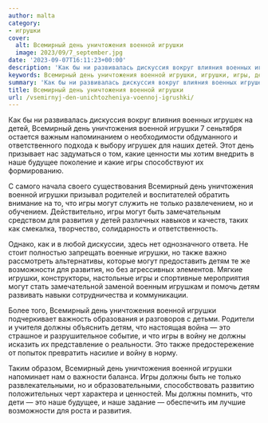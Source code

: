```yaml
---
author: malta
category:
- игрушки
cover:
  alt: Всемирный день уничтожения военной игрушки
  image: 2023/09/7_september.jpg
date: '2023-09-07T16:11:23+00:00'
description: 'Как бы ни развивалась дискуссия вокруг влияния военных игрушек на детей, Всемирный день уничтожения военной игрушки 7 сеньтября остается важным...'
keywords: Всемирный день уничтожения военной игрушки, игрушки, игры, день, всемирный, уничтожения, военной, могут, должны, детей, наше, развития, детям, это, игрушек, какие
summary: 'Как бы ни развивалась дискуссия вокруг влияния военных игрушек на детей, Всемирный день уничтожения военной игрушки 7 сеньтября остается важным...'
title: Всемирный день уничтожения военной игрушки
url: /vsemirnyj-den-unichtozheniya-voennoj-igrushki/
---
```


Как бы ни развивалась дискуссия вокруг влияния военных игрушек на детей, Всемирный день уничтожения военной игрушки 7 сеньтября остается важным напоминанием о необходимости обдуманного и ответственного подхода к выбору игрушек для наших детей. Этот день призывает нас задуматься о том, какие ценности мы хотим внедрить в наше будущее поколение и какие игры способствуют их формированию.

С самого начала своего существования Всемирный день уничтожения военной игрушки призывал родителей и воспитателей обратить внимание на то, что игры могут служить не только развлечением, но и обучением. Действительно, игры могут быть замечательным средством для развития у детей различных навыков и качеств, таких как смекалка, творчество, солидарность и ответственность.

Однако, как и в любой дискуссии, здесь нет однозначного ответа. Не стоит полностью запрещать военные игрушки, но также важно рассмотреть альтернативы, которые могут предоставить детям те же возможности для развития, но без агрессивных элементов. Мягкие игрушки, конструкторы, настольные игры и спортивные мероприятия могут стать замечательной заменой военным игрушкам и помочь детям развивать навыки сотрудничества и коммуникации.

Более того, Всемирный день уничтожения военной игрушки подчеркивает важность образования и разговоров с детьми. Родители и учителя должны объяснить детям, что настоящая война — это страшное и разрушительное событие, и что игры в войну не должны исказить их представление о реальности. Это также предостережение от попыток превратить насилие и войну в норму.

Таким образом, Всемирный день уничтожения военной игрушки напоминает нам о важности баланса. Игры должны быть не только развлекательными, но и образовательными, способствовать развитию положительных черт характера и ценностей. Мы должны помнить, что дети — это наше будущее, и наше задание — обеспечить им лучшие возможности для роста и развития.